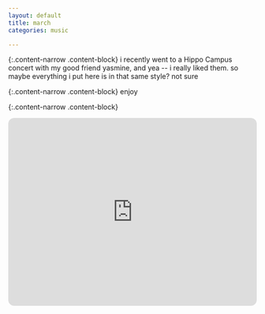 ```yaml
---
layout: default
title: march
categories: music

---
```


{:.content-narrow .content-block}
i recently went to a Hippo Campus concert with my good friend yasmine, and yea -- i really liked them. so maybe everything i put here is in that same style? not sure

{:.content-narrow .content-block}
enjoy


{:.content-narrow .content-block}
<iframe style="border-radius:12px" src="https://open.spotify.com/embed/playlist/6dfVdwvZ5mOjpMphZCwAPT?utm_source=generator&theme=0" width="100%" height="380" frameBorder="0" allowfullscreen="" allow="autoplay; clipboard-write; encrypted-media; fullscreen; picture-in-picture"></iframe>
